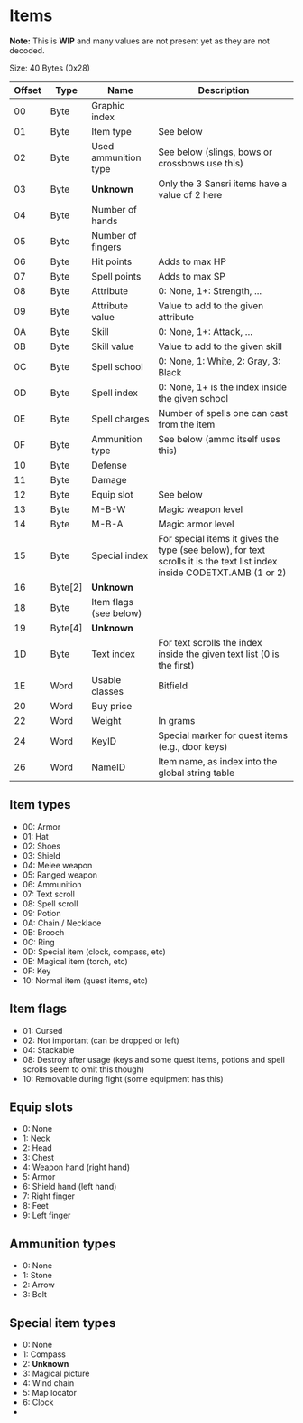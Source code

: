# Items

**Note:** This is **WIP** and many values are not present yet as they are not decoded.


Size: 40 Bytes (0x28)

Offset | Type | Name | Description
--- | --- | --- | ---
00 | Byte | Graphic index |
01 | Byte | Item type | See below
02 | Byte | Used ammunition type | See below (slings, bows or crossbows use this)
03 | Byte | **Unknown** | Only the 3 Sansri items have a value of 2 here
04 | Byte | Number of hands |
05 | Byte | Number of fingers |
06 | Byte | Hit points | Adds to max HP
07 | Byte | Spell points | Adds to max SP
08 | Byte | Attribute | 0: None, 1+: Strength, ...
09 | Byte | Attribute value | Value to add to the given attribute
0A | Byte | Skill | 0: None, 1+: Attack, ...
0B | Byte | Skill value | Value to add to the given skill
0C | Byte | Spell school | 0: None, 1: White, 2: Gray, 3: Black
0D | Byte | Spell index | 0: None, 1+ is the index inside the given school
0E | Byte | Spell charges | Number of spells one can cast from the item
0F | Byte | Ammunition type | See below (ammo itself uses this)
10 | Byte | Defense |
11 | Byte | Damage |
12 | Byte | Equip slot | See below
13 | Byte | M-B-W | Magic weapon level
14 | Byte | M-B-A | Magic armor level
15 | Byte | Special index | For special items it gives the type (see below), for text scrolls it is the text list index inside CODETXT.AMB (1 or 2)
16 | Byte[2] | **Unknown** |
18 | Byte | Item flags (see below)
19 | Byte[4] | **Unknown** |
1D | Byte | Text index | For text scrolls the index inside the given text list (0 is the first)
1E | Word | Usable classes | Bitfield
20 | Word | Buy price |
22 | Word | Weight | In grams
24 | Word | KeyID | Special marker for quest items (e.g., door keys)
26 | Word | NameID | Item name, as index into the global string table

## Item types

- 00: Armor
- 01: Hat
- 02: Shoes
- 03: Shield
- 04: Melee weapon
- 05: Ranged weapon
- 06: Ammunition
- 07: Text scroll
- 08: Spell scroll
- 09: Potion
- 0A: Chain / Necklace
- 0B: Brooch
- 0C: Ring
- 0D: Special item (clock, compass, etc)
- 0E: Magical item (torch, etc)
- 0F: Key
- 10: Normal item (quest items, etc)

## Item flags

- 01: Cursed
- 02: Not important (can be dropped or left)
- 04: Stackable
- 08: Destroy after usage (keys and some quest items, potions and spell scrolls seem to omit this though)
- 10: Removable during fight (some equipment has this)

## Equip slots

- 0: None
- 1: Neck
- 2: Head
- 3: Chest
- 4: Weapon hand (right hand)
- 5: Armor
- 6: Shield hand (left hand)
- 7: Right finger
- 8: Feet
- 9: Left finger

## Ammunition types

- 0: None
- 1: Stone
- 2: Arrow
- 3: Bolt

## Special item types

- 0: None
- 1: Compass
- 2: **Unknown**
- 3: Magical picture
- 4: Wind chain
- 5: Map locator
- 6: Clock
- 

